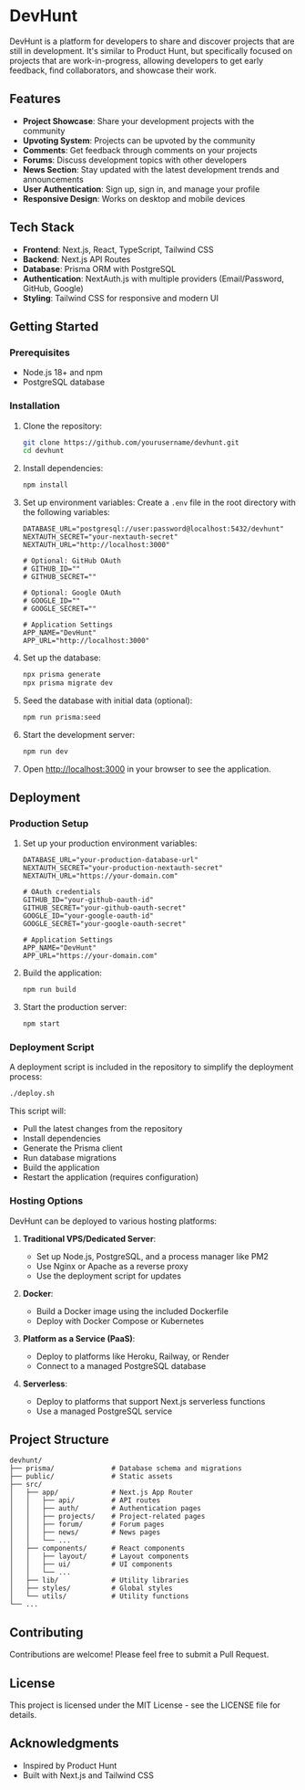 # DevHunt

DevHunt is a platform for developers to share and discover projects that are still in development. It's similar to Product Hunt, but specifically focused on projects that are work-in-progress, allowing developers to get early feedback, find collaborators, and showcase their work.

## Features

- **Project Showcase**: Share your development projects with the community
- **Upvoting System**: Projects can be upvoted by the community
- **Comments**: Get feedback through comments on your projects
- **Forums**: Discuss development topics with other developers
- **News Section**: Stay updated with the latest development trends and announcements
- **User Authentication**: Sign up, sign in, and manage your profile
- **Responsive Design**: Works on desktop and mobile devices

## Tech Stack

- **Frontend**: Next.js, React, TypeScript, Tailwind CSS
- **Backend**: Next.js API Routes
- **Database**: Prisma ORM with PostgreSQL
- **Authentication**: NextAuth.js with multiple providers (Email/Password, GitHub, Google)
- **Styling**: Tailwind CSS for responsive and modern UI

## Getting Started

### Prerequisites

- Node.js 18+ and npm
- PostgreSQL database

### Installation

1. Clone the repository:
   ```bash
   git clone https://github.com/yourusername/devhunt.git
   cd devhunt
   ```

2. Install dependencies:
   ```bash
   npm install
   ```

3. Set up environment variables:
   Create a `.env` file in the root directory with the following variables:
   ```
   DATABASE_URL="postgresql://user:password@localhost:5432/devhunt"
   NEXTAUTH_SECRET="your-nextauth-secret"
   NEXTAUTH_URL="http://localhost:3000"
   
   # Optional: GitHub OAuth
   # GITHUB_ID=""
   # GITHUB_SECRET=""
   
   # Optional: Google OAuth
   # GOOGLE_ID=""
   # GOOGLE_SECRET=""
   
   # Application Settings
   APP_NAME="DevHunt"
   APP_URL="http://localhost:3000"
   ```

4. Set up the database:
   ```bash
   npx prisma generate
   npx prisma migrate dev
   ```

5. Seed the database with initial data (optional):
   ```bash
   npm run prisma:seed
   ```

6. Start the development server:
   ```bash
   npm run dev
   ```

7. Open [http://localhost:3000](http://localhost:3000) in your browser to see the application.

## Deployment

### Production Setup

1. Set up your production environment variables:
   ```
   DATABASE_URL="your-production-database-url"
   NEXTAUTH_SECRET="your-production-nextauth-secret"
   NEXTAUTH_URL="https://your-domain.com"
   
   # OAuth credentials
   GITHUB_ID="your-github-oauth-id"
   GITHUB_SECRET="your-github-oauth-secret"
   GOOGLE_ID="your-google-oauth-id"
   GOOGLE_SECRET="your-google-oauth-secret"
   
   # Application Settings
   APP_NAME="DevHunt"
   APP_URL="https://your-domain.com"
   ```

2. Build the application:
   ```bash
   npm run build
   ```

3. Start the production server:
   ```bash
   npm start
   ```

### Deployment Script

A deployment script is included in the repository to simplify the deployment process:

```bash
./deploy.sh
```

This script will:
- Pull the latest changes from the repository
- Install dependencies
- Generate the Prisma client
- Run database migrations
- Build the application
- Restart the application (requires configuration)

### Hosting Options

DevHunt can be deployed to various hosting platforms:

1. **Traditional VPS/Dedicated Server**:
   - Set up Node.js, PostgreSQL, and a process manager like PM2
   - Use Nginx or Apache as a reverse proxy
   - Use the deployment script for updates

2. **Docker**:
   - Build a Docker image using the included Dockerfile
   - Deploy with Docker Compose or Kubernetes

3. **Platform as a Service (PaaS)**:
   - Deploy to platforms like Heroku, Railway, or Render
   - Connect to a managed PostgreSQL database

4. **Serverless**:
   - Deploy to platforms that support Next.js serverless functions
   - Use a managed PostgreSQL service

## Project Structure

```
devhunt/
├── prisma/              # Database schema and migrations
├── public/              # Static assets
├── src/
│   ├── app/             # Next.js App Router
│   │   ├── api/         # API routes
│   │   ├── auth/        # Authentication pages
│   │   ├── projects/    # Project-related pages
│   │   ├── forum/       # Forum pages
│   │   ├── news/        # News pages
│   │   └── ...
│   ├── components/      # React components
│   │   ├── layout/      # Layout components
│   │   ├── ui/          # UI components
│   │   └── ...
│   ├── lib/             # Utility libraries
│   ├── styles/          # Global styles
│   └── utils/           # Utility functions
└── ...
```

## Contributing

Contributions are welcome! Please feel free to submit a Pull Request.

## License

This project is licensed under the MIT License - see the LICENSE file for details.

## Acknowledgments

- Inspired by Product Hunt
- Built with Next.js and Tailwind CSS
